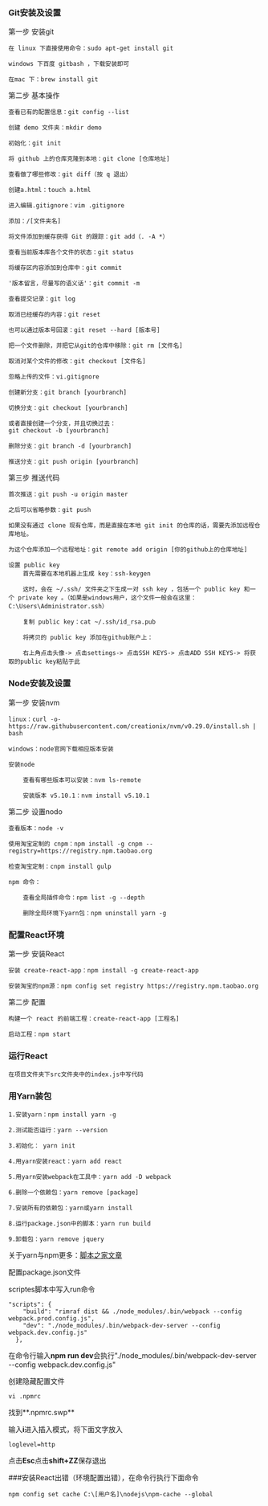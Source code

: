 ### Git安装及设置  

第一步 安装git

	在 linux 下直接使用命令：sudo apt-get install git  

	windows 下百度 gitbash ，下载安装即可  

	在mac 下：brew install git

第二步 基本操作

	查看已有的配置信息：git config --list  

	创建 demo 文件夹：mkdir demo  

	初始化：git init 

	将 github 上的仓库克隆到本地：git clone [仓库地址]  

	查看做了哪些修改：git diff（按 q 退出）

	创建a.html：touch a.html  

	进入编辑.gitignore：vim .gitignore

	添加：/[文件夹名]

	将文件添加到缓存获得 Git 的跟踪：git add（. -A *）

	查看当前版本库各个文件的状态：git status

	将缓存区内容添加到仓库中：git commit 

	'版本留言，尽量写的语义话'：git commit -m 
	
	查看提交记录：git log

	取消已经缓存的内容：git reset

	也可以通过版本号回滚：git reset --hard [版本号]

 	把一个文件删除，并把它从git的仓库中移除：git rm [文件名]

	取消对某个文件的修改：git checkout [文件名]

	忽略上传的文件：vi.gitignore

	创建新分支：git branch [yourbranch]

	切换分支：git checkout [yourbranch]

	或者直接创建一个分支，并且切换过去：
	git checkout -b [yourbranch]

	删除分支：git branch -d [yourbranch]

	推送分支：git push origin [yourbranch]

第三步 推送代码
	
	首次推送：git push -u origin master  

	之后可以省略参数：git push	

	如果没有通过 clone 现有仓库，而是直接在本地 git init 的仓库的话，需要先添加远程仓库地址。

	为这个仓库添加一个远程地址：git remote add origin [你的github上的仓库地址]

	设置 public key
		首先需要在本地机器上生成 key：ssh-keygen  

		这时，会在 ~/.ssh/ 文件夹之下生成一对 ssh key ，包括一个 public key 和一个 private key 。（如果是windows用户，这个文件一般会在这里：C:\Users\Administrator.ssh）

		复制 public key：cat ~/.ssh/id_rsa.pub  

		将拷贝的 public key 添加在github账户上：

		右上角点击头像-> 点击settings-> 点击SSH KEYS-> 点击ADD SSH KEYS-> 将获取的public key粘贴于此

### Node安装及设置  

第一步 安装nvm

	linux：curl -o- https://raw.githubusercontent.com/creationix/nvm/v0.29.0/install.sh | bash  

	windows：node官网下载相应版本安装

	安装node  

		查看有哪些版本可以安装：nvm ls-remote  

		安装版本 v5.10.1：nvm install v5.10.1

第二步 设置nodo

	查看版本：node -v

	使用淘宝定制的 cnpm：npm install -g cnpm --registry=https://registry.npm.taobao.org

	检查淘宝定制：cnpm install gulp  

	npm 命令：

		查看全局插件命令：npm list -g --depth

		删除全局环境下yarn包：npm uninstall yarn -g

### 配置React环境  
	
第一步 安装React  

	安装 create-react-app：npm install -g create-react-app  

	安装淘宝的npm源：npm config set registry https://registry.npm.taobao.org  

第二步 配置  

	构建一个 react 的前端工程：create-react-app [工程名]  

	启动工程：npm start 

### 运行React 

	在项目文件夹下src文件夹中的index.js中写代码

### 用Yarn装包  

	1.安装yarn：npm install yarn -g  

	2.测试能否运行：yarn --version  

	3.初始化： yarn init  

	4.用yarn安装react：yarn add react  

	5.用yarn安装webpack在工具中：yarn add -D webpack  

	6.删除一个依赖包：yarn remove [package]  

	7.安装所有的依赖包：yarn或yarn install  
  
	8.运行package.json中的脚本：yarn run build  

	9.卸载包：yarn remove jquery 


关于yarn与npm更多：[脚本之家文章](http://www.jb51.net/article/95199.htm)

配置package.json文件

scriptes脚本中写入run命令
```
"scripts": {
    "build": "rimraf dist && ./node_modules/.bin/webpack --config webpack.prod.config.js",
    "dev": "./node_modules/.bin/webpack-dev-server --config webpack.dev.config.js"
  },
```
在命令行输入**npm run dev**会执行"./node_modules/.bin/webpack-dev-server --config webpack.dev.config.js"

创建隐藏配置文件

```
vi .npmrc
```

找到**.npmrc.swp**

输入**i**进入插入模式，将下面文字放入

```
loglevel=http
```

点击**Esc**点击**shift+ZZ**保存退出

###安装React出错（环境配置出错），在命令行执行下面命令

```
npm config set cache C:\[用户名]\nodejs\npm-cache --global
```